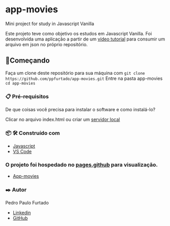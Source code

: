 # app-movies
Mini project for study in Javascript Vanilla

Este projeto teve como objetivo os estudos em Javascript Vanilla. Foi desenvolvida uma aplicação a partir de um [vídeo tutorial](https://youtu.be/J81MS6H1NBQ) para consumir um arquivo em json no próprio repositório.

## 🚀Começando

Faça um clone deste repositório para sua máquina com `git clone https://github.com/ppfurtado/app-movies.git`
Entre na pasta app-movies `cd app-movies`

### 📋 Pré-requisitos
De que coisas você precisa para instalar o software e como instalá-lo?

Clicar no arquivo index.html ou criar um [servidor local](https://marketplace.visualstudio.com/items?itemName=ritwickdey.LiveServer)



### 📦 🛠️ Construído com
* [Javascript](https://www.ecma-international.org/publications-and-standards/standards/ecma-262/)
* [VS Code](https://code.visualstudio.com/)

### O projeto foi hospedado no [pages.github](https://pages.github.com/) para visualização.
* [App-movies](https://ppfurtado.github.io/app-movies/)

### ✒️ Autor
Pedro Paulo Furtado 
* [Linkedin](https://www.linkedin.com/in/pedro-paulo-furtado-engcomp/)
* [GitHub](https://github.com/ppfurtado)




